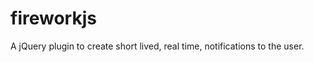 fireworkjs
==========

A jQuery plugin to create short lived, real time, notifications to the user.

